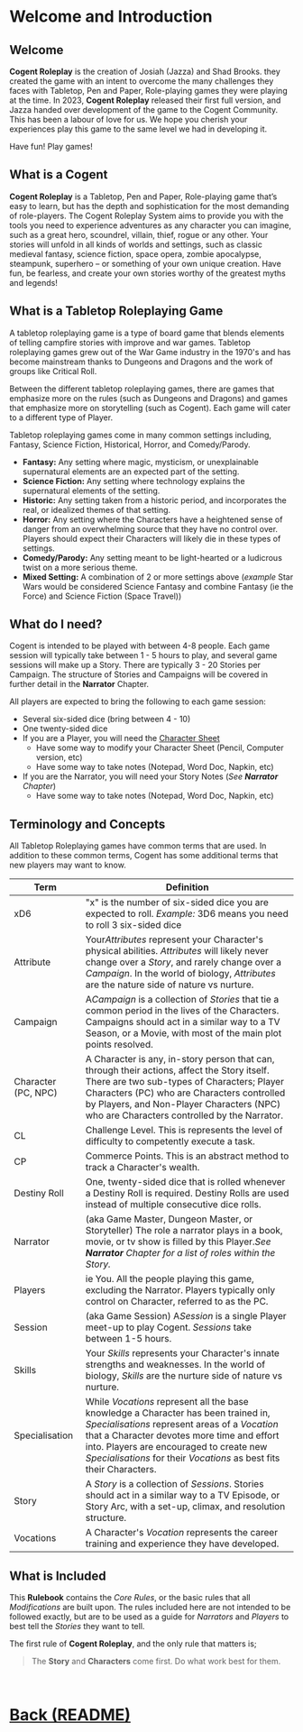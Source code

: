 # Welcome and Introduction

## Welcome

**Cogent Roleplay** is the creation of Josiah (Jazza) and Shad Brooks.  they created the game with an intent to overcome the many challenges they faces with Tabletop, Pen and Paper, Role-playing games they were playing at the time.  In 2023, **Cogent Roleplay** released their first full version, and Jazza handed over development of the game to the Cogent Community.  This has been a labour of love for us.  We hope you cherish your experiences play this game to the same level we had in developing it.

Have fun!  Play games!

## What is a Cogent

**Cogent Roleplay** is a Tabletop, Pen and Paper, Role-playing game that’s easy to learn, but has the depth and sophistication for the most demanding of role-players. The Cogent Roleplay System aims to provide you with the tools you need to experience adventures as any character you can imagine, such as a great hero, scoundrel, villain, thief, rogue or any other. Your stories will unfold in all kinds of worlds and settings, such as classic medieval fantasy, science fiction, space opera, zombie apocalypse, steampunk, superhero – or something of your own unique creation. Have fun, be fearless, and create your own stories worthy of the greatest myths and legends!

## What is a Tabletop Roleplaying Game

A tabletop roleplaying game is a type of board game that blends elements of telling campfire stories with improve and war games.  Tabletop roleplaying games grew out of the War Game industry in the 1970's and has become mainstream thanks to Dungeons and Dragons and the work of groups like Critical Roll.

Between the different tabletop roleplaying games, there are games that emphasize more on the rules (such as Dungeons and Dragons) and games that emphasize more on storytelling (such as Cogent).  Each game will cater to a different type of Player.

Tabletop roleplaying games come in many common settings including, Fantasy, Science Fiction, Historical, Horror, and Comedy/Parody.

* **Fantasy:** Any setting where magic, mysticism, or unexplainable supernatural elements are an expected part of the setting.
* **Science Fiction:** Any setting where technology explains the supernatural elements of the setting.
* **Historic:** Any setting taken from a historic period, and incorporates the real, or idealized themes of that setting.
* **Horror:** Any setting where the Characters have a heightened sense of danger from an overwhelming source that they have no control over.  Players should expect their Characters will likely die in these types of settings.
* **Comedy/Parody:** Any setting meant to be light-hearted or a ludicrous twist on a more serious theme.
* **Mixed Setting:** A combination of 2 or more settings above (*example* Star Wars would be considered Science Fantasy and combine Fantasy (ie the Force) and Science Fiction (Space Travel))

## What do I need?

Cogent is intended to be played with between 4-8 people.  Each game session will typically take between 1 - 5 hours to play, and several game sessions will make up a Story.  There are typically 3 - 20 Stories per Campaign.  The structure of Stories and Campaigns will be covered in further detail in the **Narrator** Chapter.

All players are expected to bring the following to each game session:

* Several six-sided dice (bring between 4 - 10)
* One twenty-sided dice
* If you are a Player, you will need the [Character Sheet](https://drive.google.com/file/d/1no_EPG03nmGQMsR2rs5O2Bhy-vdTL_BF/view?usp=share_link)
  * Have some way to modify your Character Sheet (Pencil, Computer version, etc)
  * Have some way to take notes (Notepad, Word Doc, Napkin, etc)
* If you are the Narrator, you will need your Story Notes (*See **Narrator** Chapter*)
  * Have some way to take notes (Notepad, Word Doc, Napkin, etc)

## Terminology and Concepts

All Tabletop Roleplaying games have common terms that are used.  In addition to these common terms, Cogent has some additional terms that new players may want to know.  

| **Term**            | **Definition**                                                                                                                                                                                                                                                                                         |
| ------------------- | ------------------------------------------------------------------------------------------------------------------------------------------------------------------------------------------------------------------------------------------------------------------------------------------------------ |
| xD6                 | "x" is the number of six-sided dice you are expected to roll.  *Example:* 3D6 means you need to roll 3 six-sided dice                                                                                                                                                                                  |
| Attribute           | Your*Attributes* represent your Character's physical abilities.  *Attributes* will likely never change over a *Story*, and rarely change over a *Campaign*.  In the world of biology, *Attributes* are the nature side of nature vs nurture.                                                           |
| Campaign            | A*Campaign* is a collection of *Stories* that tie a common period in the lives of the Characters.  Campaigns should act in a similar way to a TV Season, or a Movie, with most of the main plot points resolved.                                                                                       |
| Character (PC, NPC) | A Character is any, in-story person that can, through their actions, affect the Story itself.  There are two sub-types of Characters; Player Characters (PC) who are Characters controlled by Players, and Non-Player Characters (NPC) who are Characters controlled by the Narrator.                  |
| CL                  | Challenge Level.  This is represents the level of difficulty to competently execute a task.                                                                                                                                                                                                            |
| CP                  | Commerce Points.  This is an abstract method to track a Character's wealth.                                                                                                                                                                                                                            |
| Destiny Roll        | One, twenty-sided dice that is rolled whenever a Destiny Roll is required.  Destiny Rolls are used instead of multiple consecutive dice rolls.                                                                                                                                                         |
| Narrator            | (aka Game Master, Dungeon Master, or Storyteller) The role a narrator plays in a book, movie, or tv show is filled by this Player.*See **Narrator** Chapter for a list of roles within the Story.*                                                                                                     |
| Players             | ie You.  All the people playing this game, excluding the Narrator.  Players typically only control on Character, referred to as the PC.                                                                                                                                                                |
| Session             | (aka Game Session) A*Session* is a single Player meet-up to play Cogent.  *Sessions* take between 1-5 hours.                                                                                                                                                                                           |
| Skills              | Your *Skills* represents your Character's innate strengths and weaknesses.  In the world of biology, *Skills* are the nurture side of nature vs nurture.                                                                                                                                               |
| Specialisation      | While *Vocations* represent all the base knowledge a Character has been trained in, *Specialisations* represent areas of a *Vocation* that a Character devotes more time and effort into.  Players are encouraged to create new *Specialisations* for their *Vocations* as best fits their Characters. |
| Story               | A *Story* is a collection of *Sessions*.  Stories should act in a similar way to a TV Episode, or Story Arc, with a set-up, climax, and resolution structure.                                                                                                                                          |
| Vocations           | A Character's *Vocation* represents the career training and experience they have developed.                                                                                                                                                                                                            |

## What is Included

This **Rulebook** contains the *Core Rules*, or the basic rules that all *Modifications* are built upon.  The rules included here are not intended to be followed exactly, but are to be used as a guide for *Narrators* and *Players* to best tell the *Stories* they want to tell.

The first rule of **Cogent Roleplay**, and the only rule that matters is;
> The **Story** and **Characters** come first.  Do what work best for them.

$~~~$

# [Back (README)](<README.md>) 